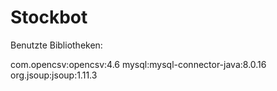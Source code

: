 # Stockbot

Benutzte Bibliotheken:

com.opencsv:opencsv:4.6
mysql:mysql-connector-java:8.0.16
org.jsoup:jsoup:1.11.3
